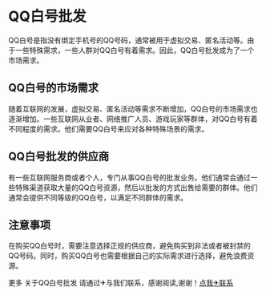# QQ白号批发

QQ白号是指没有绑定手机号的QQ号码，通常被用于虚拟交易、匿名活动等。由于一些特殊需求，一些人群对QQ白号有着需求。因此，QQ白号批发成为了一个市场需求。

## QQ白号的市场需求

随着互联网的发展，虚拟交易、匿名活动等需求不断增加，QQ白号的市场需求也逐渐增加。一些互联网从业者、网络推广人员、游戏玩家等群体，对QQ白号有着不同程度的需求。他们需要QQ白号来应对各种特殊场景的需求。

## QQ白号批发的供应商

有一些互联网服务商或者个人，专门从事QQ白号的批发业务。他们通常会通过一些特殊渠道获取大量的QQ白号资源，然后以批发的方式出售给需要的群体。他们通常会提供不同等级的QQ白号，以满足不同群体的需求。

## 注意事项

在购买QQ白号时，需要注意选择正规的供应商，避免购买到非法或者被封禁的QQ号码。同时，购买QQ白号也需要根据自己的实际需求进行选择，避免浪费资源。

更多 关于QQ白号批发 请通过✈与我们联系，感谢阅读,谢谢！[点我✈联系](https://lm.k02.cc)